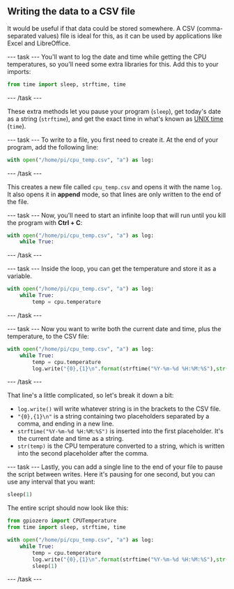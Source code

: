 ## Writing the data to a CSV file

It would be useful if that data could be stored somewhere. A CSV (comma-separated values) file is ideal for this, as it can be used by applications like Excel and LibreOffice.

--- task ---
You'll want to log the date and time while getting the CPU temperatures, so you'll need some extra libraries for this. Add this to your imports:

```python
from time import sleep, strftime, time
```
--- /task ---

These extra methods let you pause your program (`sleep`), get today's date as a string (`strftime`), and get the exact time in what's known as [UNIX time](https://en.wikipedia.org/wiki/Unix_time) (`time`).

--- task ---
To write to a file, you first need to create it. At the end of your program, add the following line:

```python
with open("/home/pi/cpu_temp.csv", "a") as log:
```
--- /task ---

This creates a new file called `cpu_temp.csv` and opens it with the name `log`. It also opens it in **append** mode, so that lines are only written to the end of the file.

--- task ---
Now, you'll need to start an infinite loop that will run until you kill the program with **Ctrl + C**:

```python
with open("/home/pi/cpu_temp.csv", "a") as log:
	while True:
```
--- /task ---

--- task ---
Inside the loop, you can get the temperature and store it as a variable.

```python
with open("/home/pi/cpu_temp.csv", "a") as log:
	while True:
		temp = cpu.temperature
```
--- /task ---

--- task ---
Now you want to write both the current date and time, plus the temperature, to the CSV file:

```python
with open("/home/pi/cpu_temp.csv", "a") as log:
	while True:
		temp = cpu.temperature
		log.write("{0},{1}\n".format(strftime("%Y-%m-%d %H:%M:%S"),str(temp)))
```
--- /task ---

That line's a little complicated, so let's break it down a bit:

- `log.write()` will write whatever string is in the brackets to the CSV file.
- `"{0},{1}\n"` is a string containing two placeholders separated by a comma, and ending in a new line.
- `strftime("%Y-%m-%d %H:%M:%S")` is inserted into the first placeholder. It's the current date and time as a string.
- `str(temp)` is the CPU temperature converted to a string, which is written into the second placeholder after the comma.

--- task ---
Lastly, you can add a single line to the end of your file to pause the script between writes. Here it's pausing for one second, but you can use any interval that you want:

```python
sleep(1)
```

The entire script should now look like this:

```python
from gpiozero import CPUTemperature
from time import sleep, strftime, time

with open("/home/pi/cpu_temp.csv", "a") as log:
	while True:
		temp = cpu.temperature
		log.write("{0},{1}\n".format(strftime("%Y-%m-%d %H:%M:%S"),str(temp)))
		sleep(1)
```
--- /task ---

